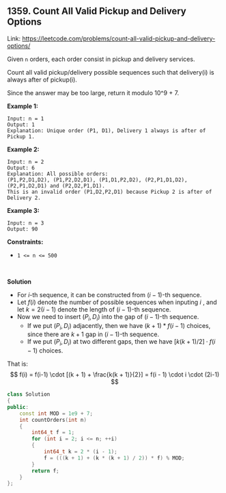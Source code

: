 ## 1359. Count All Valid Pickup and Delivery Options

Link: https://leetcode.com/problems/count-all-valid-pickup-and-delivery-options/

Given `n` orders, each order consist in pickup and delivery services. 

Count all valid pickup/delivery possible sequences such that delivery(i) is always after of pickup(i). 

Since the answer may be too large, return it modulo 10^9 + 7.



**Example 1:**

```
Input: n = 1
Output: 1
Explanation: Unique order (P1, D1), Delivery 1 always is after of Pickup 1.
```

**Example 2:**

```
Input: n = 2
Output: 6
Explanation: All possible orders: 
(P1,P2,D1,D2), (P1,P2,D2,D1), (P1,D1,P2,D2), (P2,P1,D1,D2), (P2,P1,D2,D1) and (P2,D2,P1,D1).
This is an invalid order (P1,D2,P2,D1) because Pickup 2 is after of Delivery 2.
```

**Example 3:**

```
Input: n = 3
Output: 90
```

 

**Constraints:**

- `1 <= n <= 500`

<br/>

**Solution**

- For $i$-th sequence, it can be constructed from $(i-1)$-th sequence.
- Let $f(i)$ denote the number of possible sequences when inputing $i$ , and let $k = 2(i-1)$ denote the length of $(i - 1)$-th sequence. 
- Now we need to insert $(P_i, D_i)$ into the gap of $(i-1)$-th sequence.
  - If we put $(P_i, D_i)$ adjacently, then we have $(k + 1) * f(i - 1)$ choices, since there are $k + 1$ gap in $(i-1)$-th sequence.
  - If we put $(P_i, D_i)$ at two different gaps, then we have $[k(k+1)/2] \cdot f(i-1)$ choices.

That is:
$$
f(i) = f(i-1) \cdot [(k + 1) + \frac{k(k + 1)}{2}] = f(i - 1) \cdot i \cdot (2i-1)
$$

```cpp
class Solution
{
public:
    const int MOD = 1e9 + 7;
    int countOrders(int n)
    {
        int64_t f = 1;
        for (int i = 2; i <= n; ++i)
        {
            int64_t k = 2 * (i - 1);
            f = (((k + 1) + (k * (k + 1) / 2)) * f) % MOD;
        }
        return f;
    }
};
```






